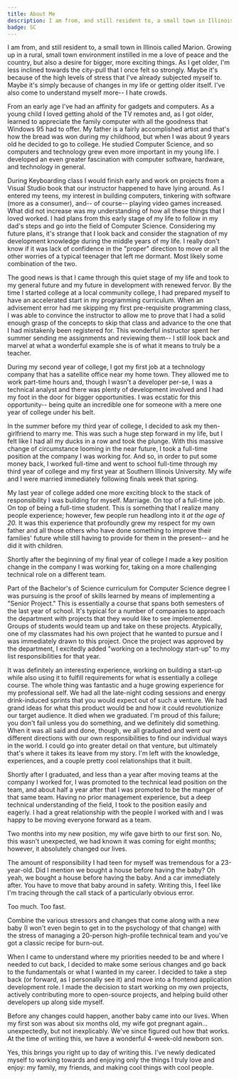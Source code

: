 ```yaml
---
title: About Me
description: I am from, and still resident to, a small town in Illinois called Marion. Growing up in a rural, small town environment instilled in me a love of peace and the country, but also a desire for bigger, more exciting things.
badge: SC
---
```


I am from, and still resident to, a small town in Illinois called Marion. Growing up in a rural, small town environment instilled in me a love of peace and the country, but also a desire for bigger, more exciting things. As I get older, I'm less inclined towards the city-pull that I once felt so strongly. Maybe it's because of the high levels of stress that I've already subjected myself to. Maybe it's simply because of changes in my life or getting older itself. I've also come to understand myself more-- I hate crowds.

From an early age I've had an affinity for gadgets and computers. As a young child I loved getting ahold of the TV remotes and, as I got older, learned to appreciate the family computer with all the goodness that Windows 95 had to offer. My father is a fairly accomplished artist and that's how the bread was won during my childhood, but when I was about 9 years old he decided to go to college. He studied Computer Science, and so computers and technology grew even more important in my young life. I developed an even greater fascination with computer software, hardware, and technology in general.

During Keyboarding class I would finish early and work on projects from a Visual Studio book that our instructor happened to have lying around. As I entered my teens, my interest in building computers, tinkering with software (more as a consumer), and-- of course-- playing video games increased. What did not increase was my understanding of how all these things that I loved worked. I had plans from this early stage of my life to follow in my dad's steps and go into the field of Computer Science. Considering my future plans, it's strange that I look back and consider the stagnation of my development knowledge during the middle years of my life. I really don't know if it was lack of confidence in the "proper" direction to move or all the other worries of a typical teenager that left me dormant. Most likely some combination of the two.

The good news is that I came through this quiet stage of my life and took to my general future and my future in development with renewed fervor. By the time I started college at a local community college, I had prepared myself to have an accelerated start in my programming curriculum. When an advisement error had me skipping my first pre-requisite programming class, I was able to convince the instructor to allow me to prove that I had a solid enough grasp of the concepts to skip that class and advance to the one that I had mistakenly been registered for. This wonderful instructor spent her summer sending me assignments and reviewing them-- I still look back and marvel at what a wonderful example she is of what it means to truly be a teacher.

During my second year of college, I got my first job at a technology company that has a satellite office near my home town. They allowed me to work part-time hours and, though I wasn't a developer per-se, I was a technical analyst and there was plenty of development involved and I had my foot in the door for bigger opportunities. I was ecstatic for this opportunity-- being quite an incredible one for someone with a mere one year of college under his belt.

In the summer before my third year of college, I decided to ask my then-girlfriend to marry me. This was such a huge step forward in my life, but I felt like I had all my ducks in a row and took the plunge. With this massive change of circumstance looming in the near future, I took a full-time position at the company I was working for. And so, in order to put some money back, I worked full-time and went to school full-time through my third year of college and my first year at Southern Illinois University. My wife and I were married immediately following finals week that spring.

My last year of college added one more exciting block to the stack of responsibility I was building for myself. Marriage. On top of a full-time job. On top of being a full-time student. This is something that I realize many people experience; however, few people run headlong into it _at the age of 20._ It was this experience that profoundly grew my respect for my own father and all those others who have done something to improve their families' future while still having to provide for them in the present-- and he did it with children.

Shortly after the beginning of my final year of college I made a key position change in the company I was working for, taking on a more challenging technical role on a different team.

Part of the Bachelor's of Science curriculum for Computer Science degree I was pursuing is the proof of skills learned by means of implementing a "Senior Project." This is essentially a course that spans both semesters of the last year of school. It's typical for a number of companies to approach the department with projects that they would like to see implemented. Groups of students would team up and take on these projects. Atypically, one of my classmates had his own project that he wanted to pursue and I was immediately drawn to this project. Once the project was approved by the department, I excitedly added "working on a technology start-up" to my list responsibilities for that year.

It was definitely an interesting experience, working on building a start-up while also using it to fulfill requirements for what is essentially a college course. The whole thing was fantastic and a huge growing experience for my professional self. We had all the late-night coding sessions and energy drink-induced sprints that you would expect out of such a venture. We had grand ideas for what this product would be and how it could revolutionize our target audience. It died when we graduated. I'm proud of this failure; you don't fail unless you do something, and we definitely did something. When it was all said and done, though, we all graduated and went our different directions with our own responsibilities to find our individual ways in the world. I could go into greater detail on that venture, but ultimately that's where it takes its leave from my story. I'm left with the knowledge, experiences, and a couple pretty cool relationships that it built.

Shortly after I graduated, and less than a year after moving teams at the company I worked for, I was promoted to the technical lead position on the team, and about half a year after that I was promoted to be the manger of that same team. Having no prior management experience, but a deep technical understanding of the field, I took to the position easily and eagerly. I had a great relationship with the people I worked with and I was happy to be moving everyone forward as a team.

Two months into my new position, my wife gave birth to our first son. No, this wasn't unexpected, we had known it was coming for eight months; however, it absolutely changed our lives.

The amount of responsibility I had teen for myself was tremendous for a 23-year-old. Did I mention we bought a house before having the baby? Oh yeah, we bought a house before having the baby. And a car immediately after. You have to move that baby around in safety. Writing this, I feel like I'm tracing through the call stack of a particularly obvious error.

Too much. Too fast.

Combine the various stressors and changes that come along with a new baby (I won't even begin to get in to the psychology of that change) with the stress of managing a 20-person high-profile technical team and you've got a classic recipe for burn-out.

When I came to understand where my priorities needed to be and where I needed to cut back, I decided to make some serious changes and go back to the fundamentals or what I wanted in my career. I decided to take a step back (or forward, as I personally see it) and move into a frontend application development role. I made the decision to start working on my own projects, actively contributing more to open-source projects, and helping build other developers up along side myself.

Before any changes could happen, another baby came into our lives. When my first son was about six months old, my wife got pregnant again... unexpectedly, but not inexplicably. We've since figured out how that works. At the time of writing this, we have a wonderful 4-week-old newborn son.

Yes, this brings you right up to day of writing this. I've newly dedicated myself to working towards and enjoying only the things I truly love and enjoy: my family, my friends, and making cool things with cool people.